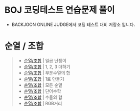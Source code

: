 # BOJ 코딩테스트 연습문제 풀이

- BACKJOON ONLINE JUDGE에서 코딩 테스트 대비 저장소 입니다.

# 순열 / 조합

> - [순열/조합](./README/2309.md) | 일곱 난쟁이
> - [순열/조합](./README/9095.md) | 1, 2, 3 더하기
> - [순열/조합](./README/1182.md) | 부분수열의 합
> - [순열/조합](./README/1463.md) | 1로 만들기
> - [순열/조합](./README/10974.md) | 모든 순열
> - [순열/조합](./README/1339.md) | 단어수학
> - [순열/조합](./README/2003.md) | 수들의 합
> - [순열/조합](./README/1149.md) | RGB거리
